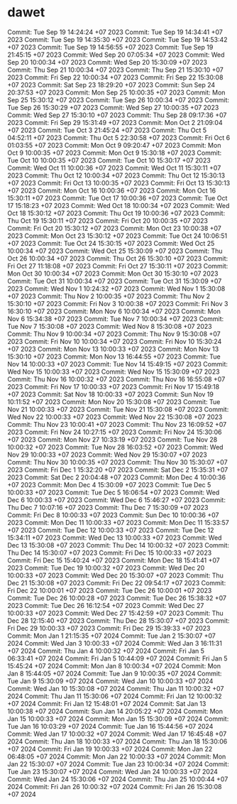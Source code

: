 # dawet
Commit: Tue Sep 19 14:24:24 +07 2023
Commit: Tue Sep 19 14:34:41 +07 2023
Commit: Tue Sep 19 14:35:30 +07 2023
Commit: Tue Sep 19 14:53:42 +07 2023
Commit: Tue Sep 19 14:56:55 +07 2023
Commit: Tue Sep 19 21:45:15 +07 2023
Commit: Wed Sep 20 07:05:34 +07 2023
Commit: Wed Sep 20 10:00:34 +07 2023
Commit: Wed Sep 20 15:30:09 +07 2023
Commit: Thu Sep 21 10:00:34 +07 2023
Commit: Thu Sep 21 15:30:10 +07 2023
Commit: Fri Sep 22 10:00:34 +07 2023
Commit: Fri Sep 22 15:30:08 +07 2023
Commit: Sat Sep 23 18:29:20 +07 2023
Commit: Sun Sep 24 20:37:53 +07 2023
Commit: Mon Sep 25 10:00:35 +07 2023
Commit: Mon Sep 25 15:30:12 +07 2023
Commit: Tue Sep 26 10:00:34 +07 2023
Commit: Tue Sep 26 15:30:29 +07 2023
Commit: Wed Sep 27 10:00:35 +07 2023
Commit: Wed Sep 27 15:30:10 +07 2023
Commit: Thu Sep 28 09:17:36 +07 2023
Commit: Fri Sep 29 15:31:49 +07 2023
Commit: Mon Oct  2 21:09:04 +07 2023
Commit: Tue Oct  3 21:45:24 +07 2023
Commit: Thu Oct  5 04:52:11 +07 2023
Commit: Thu Oct  5 22:30:58 +07 2023
Commit: Fri Oct  6 01:03:55 +07 2023
Commit: Mon Oct  9 09:20:47 +07 2023
Commit: Mon Oct  9 10:00:35 +07 2023
Commit: Mon Oct  9 15:30:18 +07 2023
Commit: Tue Oct 10 10:00:35 +07 2023
Commit: Tue Oct 10 15:30:17 +07 2023
Commit: Wed Oct 11 10:00:36 +07 2023
Commit: Wed Oct 11 15:30:11 +07 2023
Commit: Thu Oct 12 10:00:34 +07 2023
Commit: Thu Oct 12 15:30:13 +07 2023
Commit: Fri Oct 13 10:00:35 +07 2023
Commit: Fri Oct 13 15:30:13 +07 2023
Commit: Mon Oct 16 10:00:36 +07 2023
Commit: Mon Oct 16 15:30:11 +07 2023
Commit: Tue Oct 17 10:00:36 +07 2023
Commit: Tue Oct 17 15:18:23 +07 2023
Commit: Wed Oct 18 10:00:34 +07 2023
Commit: Wed Oct 18 15:30:12 +07 2023
Commit: Thu Oct 19 10:00:36 +07 2023
Commit: Thu Oct 19 15:30:11 +07 2023
Commit: Fri Oct 20 10:00:35 +07 2023
Commit: Fri Oct 20 15:30:12 +07 2023
Commit: Mon Oct 23 10:00:38 +07 2023
Commit: Mon Oct 23 15:30:12 +07 2023
Commit: Tue Oct 24 10:06:51 +07 2023
Commit: Tue Oct 24 15:30:15 +07 2023
Commit: Wed Oct 25 10:00:34 +07 2023
Commit: Wed Oct 25 15:30:09 +07 2023
Commit: Thu Oct 26 10:00:34 +07 2023
Commit: Thu Oct 26 15:30:10 +07 2023
Commit: Fri Oct 27 11:18:08 +07 2023
Commit: Fri Oct 27 15:30:11 +07 2023
Commit: Mon Oct 30 10:00:34 +07 2023
Commit: Mon Oct 30 15:30:10 +07 2023
Commit: Tue Oct 31 10:00:34 +07 2023
Commit: Tue Oct 31 15:30:09 +07 2023
Commit: Wed Nov  1 10:24:32 +07 2023
Commit: Wed Nov  1 15:30:08 +07 2023
Commit: Thu Nov  2 10:00:35 +07 2023
Commit: Thu Nov  2 15:30:10 +07 2023
Commit: Fri Nov  3 10:00:38 +07 2023
Commit: Fri Nov  3 16:30:10 +07 2023
Commit: Mon Nov  6 10:00:34 +07 2023
Commit: Mon Nov  6 15:34:38 +07 2023
Commit: Tue Nov  7 10:00:34 +07 2023
Commit: Tue Nov  7 15:30:08 +07 2023
Commit: Wed Nov  8 15:30:08 +07 2023
Commit: Thu Nov  9 10:00:34 +07 2023
Commit: Thu Nov  9 15:30:08 +07 2023
Commit: Fri Nov 10 10:00:34 +07 2023
Commit: Fri Nov 10 15:30:24 +07 2023
Commit: Mon Nov 13 10:00:33 +07 2023
Commit: Mon Nov 13 15:30:10 +07 2023
Commit: Mon Nov 13 16:44:55 +07 2023
Commit: Tue Nov 14 10:00:33 +07 2023
Commit: Tue Nov 14 15:49:15 +07 2023
Commit: Wed Nov 15 10:00:33 +07 2023
Commit: Wed Nov 15 15:30:09 +07 2023
Commit: Thu Nov 16 10:00:32 +07 2023
Commit: Thu Nov 16 16:55:08 +07 2023
Commit: Fri Nov 17 10:00:33 +07 2023
Commit: Fri Nov 17 15:49:18 +07 2023
Commit: Sat Nov 18 10:00:33 +07 2023
Commit: Sun Nov 19 10:11:52 +07 2023
Commit: Mon Nov 20 15:30:08 +07 2023
Commit: Tue Nov 21 10:00:33 +07 2023
Commit: Tue Nov 21 15:30:08 +07 2023
Commit: Wed Nov 22 10:00:33 +07 2023
Commit: Wed Nov 22 15:30:08 +07 2023
Commit: Thu Nov 23 10:00:41 +07 2023
Commit: Thu Nov 23 16:09:52 +07 2023
Commit: Fri Nov 24 10:27:15 +07 2023
Commit: Fri Nov 24 15:30:06 +07 2023
Commit: Mon Nov 27 10:33:19 +07 2023
Commit: Tue Nov 28 10:00:32 +07 2023
Commit: Tue Nov 28 16:03:52 +07 2023
Commit: Wed Nov 29 10:00:33 +07 2023
Commit: Wed Nov 29 15:30:07 +07 2023
Commit: Thu Nov 30 10:00:35 +07 2023
Commit: Thu Nov 30 15:30:07 +07 2023
Commit: Fri Dec  1 15:32:20 +07 2023
Commit: Sat Dec  2 15:35:31 +07 2023
Commit: Sat Dec  2 20:04:48 +07 2023
Commit: Mon Dec  4 10:00:36 +07 2023
Commit: Mon Dec  4 15:30:09 +07 2023
Commit: Tue Dec  5 10:00:33 +07 2023
Commit: Tue Dec  5 16:06:54 +07 2023
Commit: Wed Dec  6 10:00:33 +07 2023
Commit: Wed Dec  6 15:46:27 +07 2023
Commit: Thu Dec  7 10:07:16 +07 2023
Commit: Thu Dec  7 15:30:09 +07 2023
Commit: Fri Dec  8 10:00:33 +07 2023
Commit: Sun Dec 10 10:00:36 +07 2023
Commit: Mon Dec 11 10:00:33 +07 2023
Commit: Mon Dec 11 15:33:57 +07 2023
Commit: Tue Dec 12 10:00:33 +07 2023
Commit: Tue Dec 12 15:34:11 +07 2023
Commit: Wed Dec 13 10:00:33 +07 2023
Commit: Wed Dec 13 15:30:08 +07 2023
Commit: Thu Dec 14 10:00:32 +07 2023
Commit: Thu Dec 14 15:30:07 +07 2023
Commit: Fri Dec 15 10:00:33 +07 2023
Commit: Fri Dec 15 15:40:24 +07 2023
Commit: Mon Dec 18 15:41:41 +07 2023
Commit: Tue Dec 19 10:00:32 +07 2023
Commit: Wed Dec 20 10:00:33 +07 2023
Commit: Wed Dec 20 15:30:07 +07 2023
Commit: Thu Dec 21 15:30:08 +07 2023
Commit: Fri Dec 22 09:54:17 +07 2023
Commit: Fri Dec 22 10:00:01 +07 2023
Commit: Tue Dec 26 10:00:01 +07 2023
Commit: Tue Dec 26 10:00:28 +07 2023
Commit: Tue Dec 26 15:38:32 +07 2023
Commit: Tue Dec 26 16:12:54 +07 2023
Commit: Wed Dec 27 10:00:33 +07 2023
Commit: Wed Dec 27 15:42:59 +07 2023
Commit: Thu Dec 28 12:15:40 +07 2023
Commit: Thu Dec 28 15:30:07 +07 2023
Commit: Fri Dec 29 10:00:33 +07 2023
Commit: Fri Dec 29 15:39:33 +07 2023
Commit: Mon Jan  1 21:15:35 +07 2024
Commit: Tue Jan  2 15:30:07 +07 2024
Commit: Wed Jan  3 10:00:33 +07 2024
Commit: Wed Jan  3 16:11:31 +07 2024
Commit: Thu Jan  4 10:00:32 +07 2024
Commit: Fri Jan  5 06:33:41 +07 2024
Commit: Fri Jan  5 10:44:09 +07 2024
Commit: Fri Jan  5 15:45:24 +07 2024
Commit: Mon Jan  8 10:00:34 +07 2024
Commit: Mon Jan  8 15:44:05 +07 2024
Commit: Tue Jan  9 10:00:35 +07 2024
Commit: Tue Jan  9 15:30:09 +07 2024
Commit: Wed Jan 10 10:00:33 +07 2024
Commit: Wed Jan 10 15:30:08 +07 2024
Commit: Thu Jan 11 10:00:32 +07 2024
Commit: Thu Jan 11 15:30:06 +07 2024
Commit: Fri Jan 12 10:00:32 +07 2024
Commit: Fri Jan 12 15:48:01 +07 2024
Commit: Sat Jan 13 10:00:38 +07 2024
Commit: Sun Jan 14 20:05:22 +07 2024
Commit: Mon Jan 15 10:00:33 +07 2024
Commit: Mon Jan 15 15:30:09 +07 2024
Commit: Tue Jan 16 10:03:29 +07 2024
Commit: Tue Jan 16 15:44:56 +07 2024
Commit: Wed Jan 17 10:00:32 +07 2024
Commit: Wed Jan 17 16:45:48 +07 2024
Commit: Thu Jan 18 10:00:33 +07 2024
Commit: Thu Jan 18 15:30:06 +07 2024
Commit: Fri Jan 19 10:00:33 +07 2024
Commit: Mon Jan 22 06:48:05 +07 2024
Commit: Mon Jan 22 10:00:33 +07 2024
Commit: Mon Jan 22 15:30:07 +07 2024
Commit: Tue Jan 23 10:00:34 +07 2024
Commit: Tue Jan 23 15:30:07 +07 2024
Commit: Wed Jan 24 10:00:33 +07 2024
Commit: Wed Jan 24 15:30:06 +07 2024
Commit: Thu Jan 25 10:00:44 +07 2024
Commit: Fri Jan 26 10:00:32 +07 2024
Commit: Fri Jan 26 15:30:08 +07 2024
